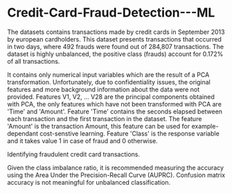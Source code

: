# Credit-Card-Fraud-Detection---ML

The datasets contains transactions made by credit cards in September 2013 by european cardholders.
This dataset presents transactions that occurred in two days, where 492 frauds were found out of 284,807 transactions. The dataset is highly unbalanced, the positive class (frauds) account for 0.172% of all transactions.

It contains only numerical input variables which are the result of a PCA transformation. Unfortunately, due to confidentiality issues, the original features  and more background information about the data were not provided. Features V1, V2, … V28 are the principal components obtained with PCA, the only features which have not been transformed with PCA are 'Time' and 'Amount'. Feature 'Time' contains the seconds elapsed between each transaction and the first transaction in the dataset. The feature 'Amount' is the transaction Amount, this feature can be used for example-dependant cost-senstive learning. Feature 'Class' is the response variable and it takes value 1 in case of fraud and 0 otherwise.



Identifying fraudulent credit card transactions.

Given the class imbalance ratio, it is recommended measuring the accuracy using the Area Under the Precision-Recall Curve (AUPRC). Confusion matrix accuracy is not meaningful for unbalanced classification.
